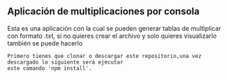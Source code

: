 ## Aplicación de multiplicaciones por consola

Esta es una aplicación con la cual se pueden generar tablas de multiplicar con formato .txt,
si no quieres crear el archivo y solo quieres visualizarlo también se puede hacerlo


```
Primero tienes que clonar o descargar este repositorio,una vez descargado lo siguiente será ejecutar
este comando 'npm install'.
```
